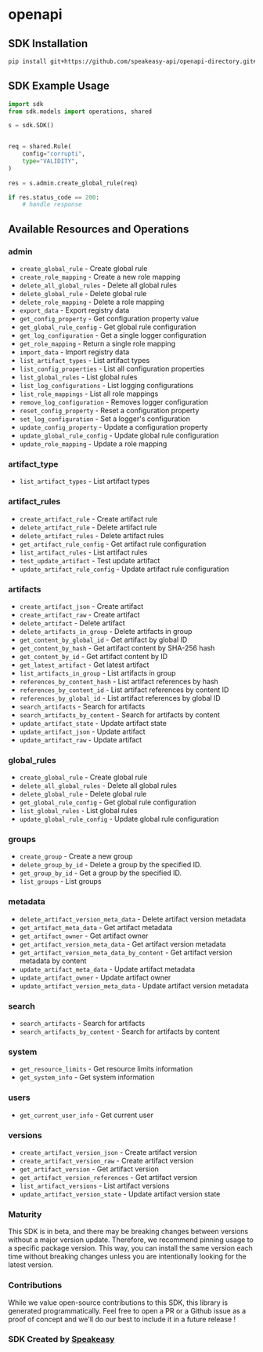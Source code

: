 # openapi

<!-- Start SDK Installation -->
## SDK Installation

```bash
pip install git+https://github.com/speakeasy-api/openapi-directory.git#subdirectory=SDKs/apicurio.local/registry/2.4.x/python
```
<!-- End SDK Installation -->

## SDK Example Usage
<!-- Start SDK Example Usage -->
```python
import sdk
from sdk.models import operations, shared

s = sdk.SDK()


req = shared.Rule(
    config="corrupti",
    type="VALIDITY",
)
    
res = s.admin.create_global_rule(req)

if res.status_code == 200:
    # handle response
```
<!-- End SDK Example Usage -->

<!-- Start SDK Available Operations -->
## Available Resources and Operations


### admin

* `create_global_rule` - Create global rule
* `create_role_mapping` - Create a new role mapping
* `delete_all_global_rules` - Delete all global rules
* `delete_global_rule` - Delete global rule
* `delete_role_mapping` - Delete a role mapping
* `export_data` - Export registry data
* `get_config_property` - Get configuration property value
* `get_global_rule_config` - Get global rule configuration
* `get_log_configuration` - Get a single logger configuration
* `get_role_mapping` - Return a single role mapping
* `import_data` - Import registry data
* `list_artifact_types` - List artifact types
* `list_config_properties` - List all configuration properties
* `list_global_rules` - List global rules
* `list_log_configurations` - List logging configurations
* `list_role_mappings` - List all role mappings
* `remove_log_configuration` - Removes logger configuration
* `reset_config_property` - Reset a configuration property
* `set_log_configuration` - Set a logger's configuration
* `update_config_property` - Update a configuration property
* `update_global_rule_config` - Update global rule configuration
* `update_role_mapping` - Update a role mapping

### artifact_type

* `list_artifact_types` - List artifact types

### artifact_rules

* `create_artifact_rule` - Create artifact rule
* `delete_artifact_rule` - Delete artifact rule
* `delete_artifact_rules` - Delete artifact rules
* `get_artifact_rule_config` - Get artifact rule configuration
* `list_artifact_rules` - List artifact rules
* `test_update_artifact` - Test update artifact
* `update_artifact_rule_config` - Update artifact rule configuration

### artifacts

* `create_artifact_json` - Create artifact
* `create_artifact_raw` - Create artifact
* `delete_artifact` - Delete artifact
* `delete_artifacts_in_group` - Delete artifacts in group
* `get_content_by_global_id` - Get artifact by global ID
* `get_content_by_hash` - Get artifact content by SHA-256 hash
* `get_content_by_id` - Get artifact content by ID
* `get_latest_artifact` - Get latest artifact
* `list_artifacts_in_group` - List artifacts in group
* `references_by_content_hash` - List artifact references by hash
* `references_by_content_id` - List artifact references by content ID
* `references_by_global_id` - List artifact references by global ID
* `search_artifacts` - Search for artifacts
* `search_artifacts_by_content` - Search for artifacts by content
* `update_artifact_state` - Update artifact state
* `update_artifact_json` - Update artifact
* `update_artifact_raw` - Update artifact

### global_rules

* `create_global_rule` - Create global rule
* `delete_all_global_rules` - Delete all global rules
* `delete_global_rule` - Delete global rule
* `get_global_rule_config` - Get global rule configuration
* `list_global_rules` - List global rules
* `update_global_rule_config` - Update global rule configuration

### groups

* `create_group` - Create a new group
* `delete_group_by_id` - Delete a group by the specified ID.
* `get_group_by_id` - Get a group by the specified ID.
* `list_groups` - List groups

### metadata

* `delete_artifact_version_meta_data` - Delete artifact version metadata
* `get_artifact_meta_data` - Get artifact metadata
* `get_artifact_owner` - Get artifact owner
* `get_artifact_version_meta_data` - Get artifact version metadata
* `get_artifact_version_meta_data_by_content` - Get artifact version metadata by content
* `update_artifact_meta_data` - Update artifact metadata
* `update_artifact_owner` - Update artifact owner
* `update_artifact_version_meta_data` - Update artifact version metadata

### search

* `search_artifacts` - Search for artifacts
* `search_artifacts_by_content` - Search for artifacts by content

### system

* `get_resource_limits` - Get resource limits information
* `get_system_info` - Get system information

### users

* `get_current_user_info` - Get current user

### versions

* `create_artifact_version_json` - Create artifact version
* `create_artifact_version_raw` - Create artifact version
* `get_artifact_version` - Get artifact version
* `get_artifact_version_references` - Get artifact version
* `list_artifact_versions` - List artifact versions
* `update_artifact_version_state` - Update artifact version state
<!-- End SDK Available Operations -->

### Maturity

This SDK is in beta, and there may be breaking changes between versions without a major version update. Therefore, we recommend pinning usage
to a specific package version. This way, you can install the same version each time without breaking changes unless you are intentionally
looking for the latest version.

### Contributions

While we value open-source contributions to this SDK, this library is generated programmatically.
Feel free to open a PR or a Github issue as a proof of concept and we'll do our best to include it in a future release !

### SDK Created by [Speakeasy](https://docs.speakeasyapi.dev/docs/using-speakeasy/client-sdks)
